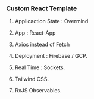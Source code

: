 ### Custom React Template 

1. Applicaction State : Overmind

2. App : React-App

3. Axios instead of Fetch

4. Deployment : Firebase / GCP.

5. Real Time : Sockets. 

6. Tailwind CSS.

7. RxJS Observables.
